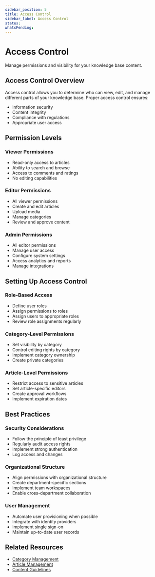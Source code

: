 ```yaml
---
sidebar_position: 5
title: Access Control
sidebar_label: Access Control
status: 
whatsPending: 
---
```


# Access Control

Manage permissions and visibility for your knowledge base content.

## Access Control Overview

Access control allows you to determine who can view, edit, and manage different parts of your knowledge base. Proper access control ensures:

- Information security
- Content integrity
- Compliance with regulations
- Appropriate user access

## Permission Levels

### Viewer Permissions
- Read-only access to articles
- Ability to search and browse
- Access to comments and ratings
- No editing capabilities

### Editor Permissions
- All viewer permissions
- Create and edit articles
- Upload media
- Manage categories
- Review and approve content

### Admin Permissions
- All editor permissions
- Manage user access
- Configure system settings
- Access analytics and reports
- Manage integrations

## Setting Up Access Control

### Role-Based Access
- Define user roles
- Assign permissions to roles
- Assign users to appropriate roles
- Review role assignments regularly

### Category-Level Permissions
- Set visibility by category
- Control editing rights by category
- Implement category ownership
- Create private categories

### Article-Level Permissions
- Restrict access to sensitive articles
- Set article-specific editors
- Create approval workflows
- Implement expiration dates

## Best Practices

### Security Considerations
- Follow the principle of least privilege
- Regularly audit access rights
- Implement strong authentication
- Log access and changes

### Organizational Structure
- Align permissions with organizational structure
- Create department-specific sections
- Implement team workspaces
- Enable cross-department collaboration

### User Management
- Automate user provisioning when possible
- Integrate with identity providers
- Implement single sign-on
- Maintain up-to-date user records

## Related Resources

- [Category Management](./category-management.md)
- [Article Management](./article-management.md)
- [Content Guidelines](./content-guidelines.md)

